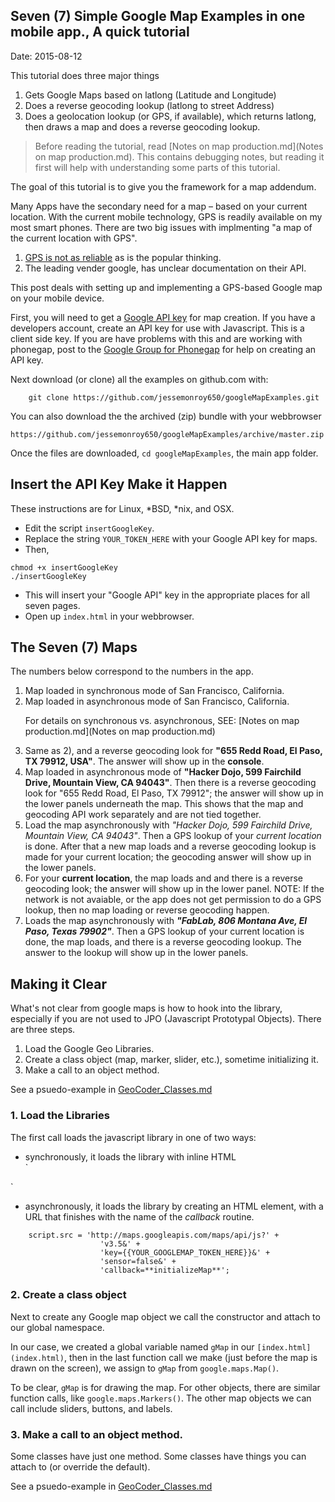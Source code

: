 ## Seven (7) Simple Google Map Examples in one mobile app., A quick tutorial ##
Date: 2015-08-12

This tutorial does three major things 

1. Gets Google Maps based on latlong (Latitude and Longitude)
2. Does a reverse geocoding lookup (latlong to street Address)
3. Does a geolocation lookup (or GPS, if available), which returns latlong, then draws a map and does a reverse geocoding lookup.

>Before reading the tutorial, read [Notes on map production.md](Notes on map production.md). This contains debugging notes, but reading it first will help with understanding some parts of this tutorial.

The goal of this tutorial is to give you the framework for a map addendum.

Many Apps have the secondary need for a map &ndash; based on your current location. With the current mobile technology, GPS is readily available on my most smart phones. There are two big issues with implmenting "a map of the current location with GPS".

1. [GPS is not as reliable](wiki/GPSisUnreliable.md) as is the popular thinking.
2. The leading vender google, has unclear documentation on their API.

This post deals with setting up and implementing a GPS-based Google map on your mobile device.

First, you will need to get a [Google API key](https://developers.google.com/maps/documentation/javascript/tutorial#api_key) for map creation. If you have a developers account, create an API key for use with Javascript. This is a client side key. If you are have problems with this and are working with phonegap, post to the [Google Group for Phonegap](https://groups.google.com/forum/#!forum/phonegap) for help on creating an API key.


Next download (or clone) all the examples on github.com with:
```
    git clone https://github.com/jessemonroy650/googleMapExamples.git
```

You can also download the the archived (zip) bundle with your webbrowser
```
https://github.com/jessemonroy650/googleMapExamples/archive/master.zip
```

Once the files are downloaded, ```cd googleMapExamples```, the main app folder. 

## Insert the API Key Make it Happen ##

These instructions are for Linux, *BSD, *nix, and OSX.

* Edit the script `insertGoogleKey`. 
* Replace the string `YOUR_TOKEN_HERE` with your Google API key for maps.
* Then, 
```
chmod +x insertGoogleKey
./insertGoogleKey
```
* This will insert your "Google API" key in the appropriate places for all seven pages.
* Open up `index.html` in your webbrowser.

## The Seven (7) Maps ##

The numbers below correspond to the numbers in the app.

1. Map loaded in synchronous mode of San Francisco, California.
2. Map loaded in asynchronous mode of San Francisco, California.<p /> For details on synchronous vs. asynchronous, SEE: [Notes on map production.md](Notes on map production.md)
3. Same as 2), and a reverse geocoding look for **"655 Redd Road, El Paso, TX 79912, USA"**. The answer will show up in the **console**.
4. Map loaded in asynchronous mode of **"Hacker Dojo, 599 Fairchild Drive, Mountain View, CA 94043"**. Then there is a reverse geocoding look for "655 Redd Road, El Paso, TX 79912"; the answer will show up in the lower panels underneath the map. This shows that the map and geocoding API work separately and are not tied together.
5. Load the map asynchronously with *"Hacker Dojo, 599 Fairchild Drive, Mountain View, CA 94043"*. Then a GPS lookup of your *current location* is done. After that a new map loads and a reverse geocoding lookup is made for your current location; the geocoding answer will show up in the lower panels.
6. For your **current location**, the map loads and and there is a reverse geocoding look; the answer will show up in the lower panel. NOTE: If the network is not avaiable, or the app does not get permission to do a GPS lookup, then no map loading or reverse geocoding happen.
7. Loads the map asynchronously with ***"FabLab, 806 Montana Ave, El Paso, Texas 79902"***. Then a GPS lookup of your current location is done, the map loads, and there is a reverse geocoding lookup. The answer to the lookup will show up in the lower panels. 

## Making it Clear ##

What's not clear from google maps is how to hook into the library, especially if you are not used to JPO (Javascript Prototypal Objects). There are three steps.

1. Load the Google Geo Libraries.
2. Create a class object (map, marker, slider, etc.), sometime initializing it.
3. Make a call to an object method.

See a psuedo-example in [GeoCoder_Classes.md](GeoCoder_Classes.md)

### 1. Load the Libraries ###

The first call loads the javascript library in one of two ways: 

* synchronously, it loads the library with inline HTML<br />
`
<script rc='http://maps.googleapis.com/maps/api/js?v3.5&key={{YOUR_GOOGLEMAP_TOKEN_HERE}}&senso
r=false'></script>
`
* asynchronously, it loads the library by creating an HTML element, with a URL that finishes with the name of the *callback* routine. 
```
    script.src = 'http://maps.googleapis.com/maps/api/js?' +
                    'v3.5&' + 
                    'key={{YOUR_GOOGLEMAP_TOKEN_HERE}}&' +
                    'sensor=false&' +
                    'callback=**initializeMap**';
```

### 2. Create a class object ###

Next to create any Google map object we call the constructor and attach to our global namespace.

In our case, we created a global variable named `gMap` in our `[index.html](index.html)`, then in the last function call we make (just before the map is drawn on the screen), we assign to `gMap` from `google.maps.Map()`. 

To be clear, `gMap` is for drawing the map. For other objects, there are similar function calls, like `google.maps.Markers()`. The other map objects we can call include sliders, buttons, and labels.

### 3. Make a call to an object method. ###

Some classes have just one method. Some classes have things you can attach to (or override the default).

See a psuedo-example in [GeoCoder_Classes.md](GeoCoder_Classes.md)






